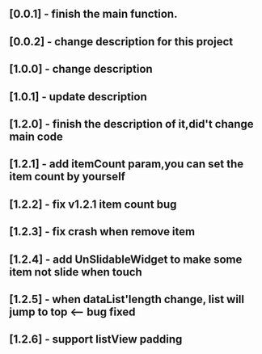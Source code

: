 ## [0.0.1] - finish the main function.
## [0.0.2] - change description for this project
## [1.0.0] - change description
## [1.0.1] - update description
## [1.2.0] - finish the description of it,did't change main code 
## [1.2.1] - add itemCount param,you can set the item count by yourself 
## [1.2.2] - fix v1.2.1 item count bug
## [1.2.3] - fix crash when remove item
## [1.2.4] - add UnSlidableWidget to make some item not slide when touch 
## [1.2.5] - when dataList'length change, list will jump to top <-- bug fixed
## [1.2.6] - support listView padding
